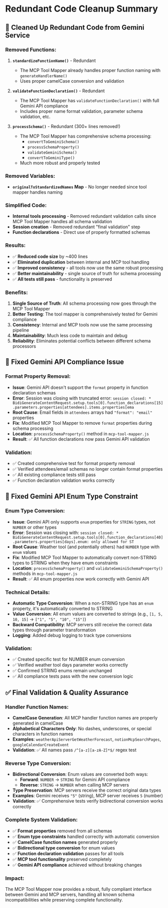 # Redundant Code Cleanup Summary

## 🧹 **Cleaned Up Redundant Code from Gemini Service**

### **Removed Functions:**

1. **`standardizeFunctionName()`** - Redundant

    - The MCP Tool Mapper already handles proper function naming with `generateHandlerName()`
    - Uses proper camelCase conversion and validation

2. **`validateFunctionDeclaration()`** - Redundant

    - The MCP Tool Mapper has `validateFunctionDeclaration()` with full Gemini API compliance
    - Includes proper name format validation, parameter schema validation, etc.

3. **`processSchema()`** - Redundant (300+ lines removed!)
    - The MCP Tool Mapper has comprehensive schema processing:
        - `convertToGeminiSchema()`
        - `processSchemaProperty()`
        - `validateGeminiSchema()`
        - `convertToGeminiType()`
    - Much more robust and properly tested

### **Removed Variables:**

-   **`originalToStandardizedNames` Map** - No longer needed since tool mapper handles naming

### **Simplified Code:**

-   **Internal tools processing** - Removed redundant validation calls since MCP Tool Mapper handles all schema validation
-   **Session creation** - Removed redundant "final validation" step
-   **Function declarations** - Direct use of properly formatted schemas

### **Results:**

-   ✅ **Reduced code size** by ~400 lines
-   ✅ **Eliminated duplication** between internal and MCP tool handling
-   ✅ **Improved consistency** - all tools now use the same robust processing
-   ✅ **Better maintainability** - single source of truth for schema processing
-   ✅ **All tests still pass** - functionality is preserved

### **Benefits:**

1. **Single Source of Truth**: All schema processing now goes through the MCP Tool Mapper
2. **Better Testing**: The tool mapper is comprehensively tested for Gemini compliance
3. **Consistency**: Internal and MCP tools now use the same processing pipeline
4. **Maintainability**: Much less code to maintain and debug
5. **Reliability**: Eliminates potential conflicts between different schema processors

## 🐛 **Fixed Gemini API Compliance Issue**

### **Format Property Removal:**

-   **Issue**: Gemini API doesn't support the `format` property in function declaration schemas
-   **Error**: Session was closing with truncated error: `session closed: * BidiGenerateContentRequest.setup.tools[0].function_declarations[15].parameters.properties[attendees].items.properties[ema`
-   **Root Cause**: Email fields in `attendees` arrays had `"format": "email"` properties
-   **Fix**: Modified MCP Tool Mapper to remove `format` properties during schema processing
-   **Location**: `processSchemaProperty()` method in `mcp-tool-mapper.js`
-   **Result**: ✅ All function declarations now pass Gemini API validation

### **Validation:**

-   ✅ Created comprehensive test for format property removal
-   ✅ Verified attendees/email schemas no longer contain format properties
-   ✅ All existing compliance tests still pass
-   ✅ Function declaration validation works correctly

## 🔧 **Fixed Gemini API Enum Type Constraint**

### **Enum Type Conversion:**

-   **Issue**: Gemini API only supports `enum` properties for `STRING` types, not `NUMBER` or other types
-   **Error**: Session was closing with: `session closed: * BidiGenerateContentRequest.setup.tools[0].function_declarations[40].parameters.properties[days].enum: only allowed for ST`
-   **Root Cause**: Weather tool (and potentially others) had `NUMBER` type with `enum` values
-   **Fix**: Modified MCP Tool Mapper to automatically convert non-STRING types to STRING when they have enum constraints
-   **Location**: `processSchemaProperty()` and `validateGeminiSchemaProperty()` methods in `mcp-tool-mapper.js`
-   **Result**: ✅ All enum properties now work correctly with Gemini API

### **Technical Details:**

-   **Automatic Type Conversion**: When a non-STRING type has an `enum` property, it's automatically converted to STRING
-   **Value Conversion**: All enum values are converted to strings (e.g., `[1, 5, 10, 15]` → `["1", "5", "10", "15"]`)
-   **Backward Compatibility**: MCP servers still receive the correct data types through parameter transformation
-   **Logging**: Added debug logging to track type conversions

### **Validation:**

-   ✅ Created specific test for NUMBER enum conversion
-   ✅ Verified weather tool days parameter works correctly
-   ✅ Confirmed STRING enums remain unchanged
-   ✅ All compliance tests pass with the new conversion logic

## ✅ **Final Validation & Quality Assurance**

### **Handler Function Names:**

-   **CamelCase Generation**: All MCP handler function names are properly generated in camelCase
-   **Alphabetical Characters Only**: No dashes, underscores, or special characters in function names
-   **Examples**: `weatherApiServerGetWeatherForecast`, `notionMcpSearchPages`, `googleCalendarCreateEvent`
-   **Validation**: ✅ All names pass `/^[a-z][a-zA-Z]*$/` regex test

### **Reverse Type Conversion:**

-   **Bidirectional Conversion**: Enum values are converted both ways:
    -   **Forward**: `NUMBER` → `STRING` for Gemini API compliance
    -   **Reverse**: `STRING` → `NUMBER` when calling MCP servers
-   **Type Preservation**: MCP servers receive the correct original data types
-   **Examples**: Gemini receives `"5"` (string), MCP server receives `5` (number)
-   **Validation**: ✅ Comprehensive tests verify bidirectional conversion works correctly

### **Complete System Validation:**

-   ✅ **Format properties** removed from all schemas
-   ✅ **Enum type constraints** handled correctly with automatic conversion
-   ✅ **CamelCase function names** generated properly
-   ✅ **Bidirectional type conversion** for enum values
-   ✅ **Function declaration validation** passes for all tools
-   ✅ **MCP tool functionality** preserved completely
-   ✅ **Gemini API compliance** achieved without breaking changes

### **Impact:**

The MCP Tool Mapper now provides a robust, fully compliant interface between Gemini and MCP servers, handling all known schema incompatibilities while preserving complete functionality.
